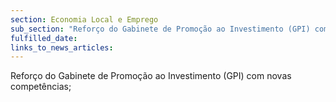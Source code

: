 ```yaml
---
section: Economia Local e Emprego
sub_section: "Reforço do Gabinete de Promoção ao Investimento (GPI) com novas competências"
fulfilled_date:
links_to_news_articles:
---
```


Reforço do Gabinete de Promoção ao Investimento (GPI) com novas competências;